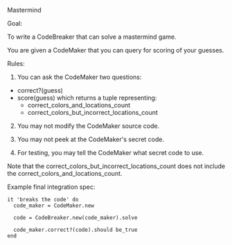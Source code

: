 Mastermind

Goal:

To write a CodeBreaker that can solve a mastermind game.

You are given a CodeMaker that you can query for scoring of your guesses.

Rules:

1. You can ask the CodeMaker two questions:
  - correct?(guess)
  - score(guess) which returns a tuple representing:
    - correct_colors_and_locations_count
    - correct_colors_but_incorrect_locations_count

2. You may not modify the CodeMaker source code.

3. You may not peek at the CodeMaker's secret code.

4. For testing, you may tell the CodeMaker what secret code to use.

Note that the correct_colors_but_incorrect_locations_count does not include the correct_colors_and_locations_count.

Example final integration spec:

```
it 'breaks the code' do
  code_maker = CodeMaker.new

  code = CodeBreaker.new(code_maker).solve

  code_maker.correct?(code).should be_true
end
```
